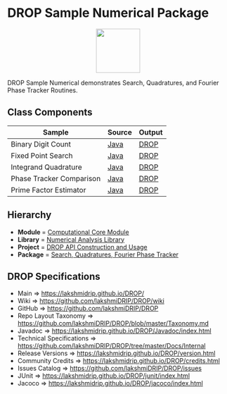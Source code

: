 # DROP Sample Numerical Package

<p align="center"><img src="https://github.com/lakshmiDRIP/DROP/blob/master/DRIP_Logo.gif?raw=true" width="100"></p>

DROP Sample Numerical demonstrates Search, Quadratures, and Fourier Phase Tracker Routines.


## Class Components

 |     Sample     | Source | Output |
 |----------------|--------|--------|
 | Binary Digit Count | [Java](https://github.com/lakshmiDRIP/DROP/tree/master/src/main/java/org/drip/sample/numerical/BinaryDigitCount.java) | [DROP](https://github.com/lakshmiDRIP/DROP/blob/master/drop/org/drip/sample/numerical/BinaryDigitCount.drop) |
 | Fixed Point Search | [Java](https://github.com/lakshmiDRIP/DROP/tree/master/src/main/java/org/drip/sample/numerical/FixedPointSearch.java) | [DROP](https://github.com/lakshmiDRIP/DROP/blob/master/drop/org/drip/sample/numerical/FixedPointSearch.drop) |
 | Integrand Quadrature | [Java](https://github.com/lakshmiDRIP/DROP/tree/master/src/main/java/org/drip/sample/numerical/IntegrandQuadrature.java) | [DROP](https://github.com/lakshmiDRIP/DROP/blob/master/drop/org/drip/sample/numerical/IntegrandQuadrature.drop) |
 | Phase Tracker Comparison | [Java](https://github.com/lakshmiDRIP/DROP/tree/master/src/main/java/org/drip/sample/numerical/PhaseTrackerComparison.java) | [DROP](https://github.com/lakshmiDRIP/DROP/blob/master/drop/org/drip/sample/numerical/PhaseTrackerComparison.drop) |
 | Prime Factor Estimator | [Java](https://github.com/lakshmiDRIP/DROP/tree/master/src/main/java/org/drip/sample/numerical/PrimeFactorEstimator.java) | [DROP](https://github.com/lakshmiDRIP/DROP/blob/master/drop/org/drip/sample/numerical/PrimeFactorEstimator.drop) |


## Hierarchy

 <ul>
	<li><b>Module </b> = <a href = "https://github.com/lakshmiDRIP/DROP/tree/master/ComputationalCore.md">Computational Core Module</a></li>
	<li><b>Library</b> = <a href = "https://github.com/lakshmiDRIP/DROP/tree/master/NumericalAnalysisLibrary.md">Numerical Analysis Library</a></li>
	<li><b>Project</b> = <a href = "https://github.com/lakshmiDRIP/DROP/tree/master/src/main/java/org/drip/sample/README.md">DROP API Construction and Usage</a></li>
	<li><b>Package</b> = <a href = "https://github.com/lakshmiDRIP/DROP/tree/master/src/main/java/org/drip/sample/numerical/README.md">Search, Quadratures, Fourier Phase Tracker</a></li>
 </ul>


## DROP Specifications

 * Main                     => https://lakshmidrip.github.io/DROP/
 * Wiki                     => https://github.com/lakshmiDRIP/DROP/wiki
 * GitHub                   => https://github.com/lakshmiDRIP/DROP
 * Repo Layout Taxonomy     => https://github.com/lakshmiDRIP/DROP/blob/master/Taxonomy.md
 * Javadoc                  => https://lakshmidrip.github.io/DROP/Javadoc/index.html
 * Technical Specifications => https://github.com/lakshmiDRIP/DROP/tree/master/Docs/Internal
 * Release Versions         => https://lakshmidrip.github.io/DROP/version.html
 * Community Credits        => https://lakshmidrip.github.io/DROP/credits.html
 * Issues Catalog           => https://github.com/lakshmiDRIP/DROP/issues
 * JUnit                    => https://lakshmidrip.github.io/DROP/junit/index.html
 * Jacoco                   => https://lakshmidrip.github.io/DROP/jacoco/index.html
